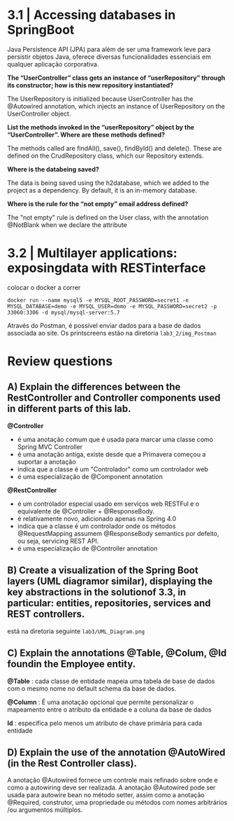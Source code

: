 # 3.1 | Accessing databases in SpringBoot

Java Persistence API (JPA) para além de ser uma framework leve para persistir objetos Java, oferece diversas funcionalidades essenciais em qualquer aplicação corporativa.

**The “UserController” class gets an instance of “userRepository” through its constructor; how is this new repository instantiated?**

The UserRepository is initialized because UserController has the @Autowired annotation, which injects an instance of UserRepository on the UserController object.

**List the methods invoked in the “userRepository” object by the “UserController”. Where are these methods defined?** 

The methods called are findAll(), save(), findById() and delete(). These are defined on the CrudRepository class, which our Repository extends.

**Where is the databeing saved?**

The data is being saved using the h2database, which we added to the project as a dependency. By default, it is an in-memory database.

**Where is the rule for the “not empty” email address defined?**

The "not empty" rule is defined on the User class, with the annotation @NotBlank when we declare the attribute


# 3.2 | Multilayer applications: exposingdata with RESTinterface

colocar o docker a correr
```
docker run --name mysql5 -e MYSQL_ROOT_PASSWORD=secret1 -e MYSQL_DATABASE=demo -e MYSQL_USER=demo -e MYSQL_PASSWORD=secret2 -p 33060:3306 -d mysql/mysql-server:5.7
```

Através do Postman, é possível enviar dados para a base de dados associada ao site. Os printscreens estão na diretoria ```lab3_2/img_Postman```


# Review questions

## A) Explain the differences between the RestController and Controller components used in different parts of this lab.

**@Controller**
* é uma anotação comum que é usada para marcar uma classe como Spring MVC Controller 
* é uma anotação antiga, existe desde que a Primavera começou a suportar a anotação
* indica que a classe é um "Controlador" como um controlador web
* é uma especialização de @Component annotation

**@RestController**
* é um controlador especial usado em serviços web RESTFul e o equivalente de @Controller + @ResponseBody.
* é relativamente novo, adicionado apenas na Spring 4.0
* indica que a classe é um controlador onde os métodos @RequestMapping assumem @ResponseBody semantics por defeito, ou seja, servicing REST API.
* é uma especialização de @Controller annotation


## B) Create a visualization of the Spring Boot layers (UML diagramor similar), displaying the key abstractions in the solutionof 3.3, in particular: entities, repositories, services and REST controllers.

está na diretoria seguinte ```lab3/UML_Diagram.png```

## C) Explain the annotations @Table, @Colum, @Id foundin the Employee entity.

**@Table** : cada classe de entidade mapeia uma tabela de base de dados com o mesmo nome no default schema da base de dados.

**@Column** : É uma anotação opcional que permite personalizar o mapeamento entre o atributo da entidade e a coluna da base de dados

**Id** : especifica pelo menos um atributo de chave primária para cada entidade


## D) Explain the use of the annotation @AutoWired (in the Rest Controller class).

A anotação @Autowired fornece um controle mais refinado sobre onde e como a autowiring deve ser realizada. A anotação @Autowired pode ser usada para autowire bean no método setter, assim como a anotação @Required, construtor, uma propriedade ou métodos com nomes arbitrários /ou argumentos múltiplos.